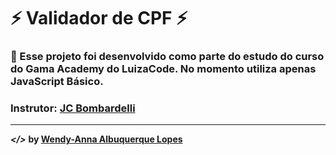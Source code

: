 # ⚡ Validador de CPF ⚡

### 🌱 Esse projeto foi desenvolvido como parte do estudo do curso do Gama Academy do LuizaCode. No momento utiliza apenas JavaScript Básico.

### Instrutor: [JC Bombardelli](https://github.com/jcbombardelli)
---
***</>*** **by [Wendy-Anna Albuquerque Lopes](https://github.com/Wendy-Anna)**